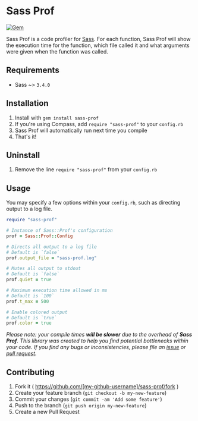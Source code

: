 # Sass Prof

[![Gem](https://img.shields.io/gem/v/sass-prof.svg?style=flat-square)](https://rubygems.org/gems/sass-prof)

Sass Prof is a code profiler for [Sass](https://github.com/sass/sass). For each function, Sass Prof will show the execution time for the function, which file called it and what arguments were given when the function was called.

## Requirements

* Sass ~> `3.4.0`

## Installation

1. Install with `gem install sass-prof`
2. If you're using Compass, add `require "sass-prof"` to your `config.rb`
3. Sass Prof will automatically run next time you compile
4. That's it!

## Uninstall
1. Remove the line `require "sass-prof"` from your `config.rb`

## Usage
You may specify a few options within your `config.rb`, such as directing output to a log file.

```ruby
require "sass-prof"

# Instance of Sass::Prof's configuration
prof = Sass::Prof::Config

# Directs all output to a log file
# Default is `false`
prof.output_file = "sass-prof.log"

# Mutes all output to stdout
# Default is `false`
prof.quiet = true

# Maximum execution time allowed in ms
# Default is `100`
prof.t_max = 500

# Enable colored output
# Default is `true`
prof.color = true
```

_Please note: your compile times **will be slower** due to the overhead of **Sass Prof**. This library was created to help you find potential bottlenecks within your code. If you find any bugs or inconsistencies, please file an [issue](https://github.com/ezekg/sass-prof/issues) or [pull request](https://github.com/ezekg/sass-prof/pulls)._

## Contributing

1. Fork it ( https://github.com/[my-github-username]/sass-prof/fork )
2. Create your feature branch (`git checkout -b my-new-feature`)
3. Commit your changes (`git commit -am 'Add some feature'`)
4. Push to the branch (`git push origin my-new-feature`)
5. Create a new Pull Request

